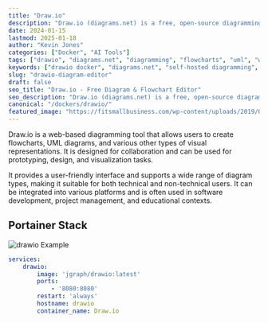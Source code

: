 ```yaml
---
title: "Draw.io"
description: "Draw.io (diagrams.net) is a free, open-source diagramming tool for flowcharts, UML, network diagrams, and more. Self-hosted alternative to Visio and Lucidchart."
date: 2024-01-15
lastmod: 2025-01-18
author: "Kevin Jones"
categories: ["Docker", "AI Tools"]
tags: ["drawio", "diagrams.net", "diagramming", "flowcharts", "uml", "web app", "collaboration", "design", "visualization", "prototyping", "network diagrams", "visio alternative", "open source"]
keywords: ["drawio docker", "diagrams.net", "self-hosted diagramming", "flowchart tool", "visio alternative"]
slug: "drawio-diagram-editor"
draft: false
seo_title: "Draw.io - Free Diagram & Flowchart Editor"
seo_description: "Draw.io (diagrams.net) is a free, open-source diagramming tool for flowcharts, UML, network diagrams, and more. Self-hosted alternative to Visio and Lucidchart."
canonical: "/dockers/drawio/"
featured_image: "https://fitsmallbusiness.com/wp-content/uploads/2019/06/draw.io_.png"
---
```


Draw.io is a web-based diagramming tool that allows users to create flowcharts, UML diagrams, and various other types of visual representations. It is designed for collaboration and can be used for prototyping, design, and visualization tasks.

It provides a user-friendly interface and supports a wide range of diagram types, making it suitable for both technical and non-technical users. It can be integrated into various platforms and is often used in software development, project management, and educational contexts.

## Portainer Stack

![drawio Example](../images/drawio_example.png)

```yaml
services:
    drawio:
        image: 'jgraph/drawio:latest'
        ports:
            - '8080:8080'
        restart: 'always'
        hostname: drawio
        container_name: Draw.io
```
